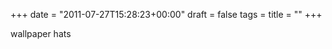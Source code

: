 +++
date = "2011-07-27T15:28:23+00:00"
draft = false
tags = 
title = ""
+++
<p>wallpaper hats</p>&#13;
 